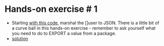 # Hands-on exercise # 1

* Starting [with this code](https://play.golang.org/p/_fQUGm9Utvl), marshal the []user to JSON. There is a little bit of a curve ball in this hands-on exercise - remember to ask yourself what you need to do to EXPORT a value from a package.
* [solution](https://play.golang.org/p/8BK6PXj3aG)
